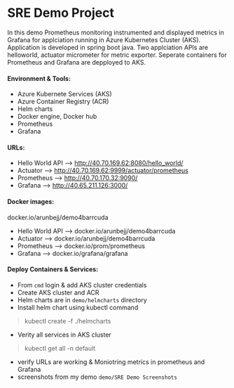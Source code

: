 # SRE Demo Project 
In this demo Prometheus monitoring instrumented and displayed metrics in Grafana for applciation running in Azure Kubernetes Cluster (AKS). Application is developed in spring boot java. Two applciation APIs are helloworld, actuator micrometer for metric exporter. Seperate containers for Prometheus and Grafana are depployed to AKS.

#### Environment & Tools:
- Azure Kubernete Services (AKS)
- Azure Container Registry (ACR)
- Helm charts
- Docker engine, Docker hub
- Prometheus
- Grafana

#### URLs:
- Hello World API --> http://40.70.169.62:8080/hello_world/
- Actuator -->  http://40.70.169.62:9999/actuator/prometheus
- Prometheus --> http://40.70.170.32:9090/
- Grafana --> http://40.65.211.126:3000/

#### Docker images:
docker.io/arunbejj/demo4barrcuda
- Hello World API --> docker.io/arunbejj/demo4barrcuda
- Actuator -->  docker.io/arunbejj/demo4barrcuda
- Prometheus --> docker.io/prom/prometheus 
- Grafana --> docker.io/grafana/grafana

#### Deploy Containers & Services:
- From `cmd` login & add AKS cluster credentials
- Create AKS cluster and ACR 
- Helm charts are in `demo/helmcharts` directory
- Install helm chart using kubectl command 
>kubectl create -f ./helmcharts 
- Verity all services in AKS cluster
>kubectl get all -n default
- verify URLs are working & Moniotring metrics in prometheus and Grafana 
- screenshots from my demo `demo/SRE Demo Screenshots`


